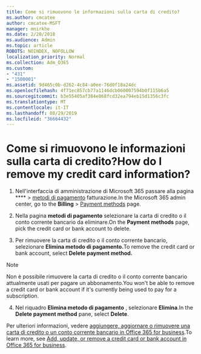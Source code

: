 ```yaml
---
title: Come si rimuovono le informazioni sulla carta di credito?
ms.author: cmcatee
author: cmcatee-MSFT
manager: mnirkhe
ms.date: 2/20/2018
ms.audience: Admin
ms.topic: article
ROBOTS: NOINDEX, NOFOLLOW
localization_priority: Normal
ms.collection: Adm_O365
ms.custom:
- "431"
- "1500001"
ms.assetid: 9d465c0b-d262-4c84-a0ee-76d0f18a24dc
ms.openlocfilehash: 4f71ec857cb77a1146dcb060007594b0f115b6a5
ms.sourcegitcommit: b3e55405af384e868fcd32ea794eb15d1356c3fc
ms.translationtype: MT
ms.contentlocale: it-IT
ms.lasthandoff: 08/29/2019
ms.locfileid: "36664432"
---
```

# <a name="how-do-i-remove-my-credit-card-information"></a><span data-ttu-id="b3f8e-102">Come si rimuovono le informazioni sulla carta di credito?</span><span class="sxs-lookup"><span data-stu-id="b3f8e-102">How do I remove my credit card information?</span></span>

1. <span data-ttu-id="b3f8e-103">Nell'interfaccia di amministrazione di Microsoft 365 passare alla pagina \*\*\*\* \> [metodi di pagamento](https://go.microsoft.com/fwlink/p/?linkid=2018806) fatturazione.</span><span class="sxs-lookup"><span data-stu-id="b3f8e-103">In the Microsoft 365 admin center, go to the **Billing** \> [Payment methods](https://go.microsoft.com/fwlink/p/?linkid=2018806) page.</span></span>

2. <span data-ttu-id="b3f8e-104">Nella pagina **metodi di pagamento** selezionare la carta di credito o il conto corrente bancario da eliminare.</span><span class="sxs-lookup"><span data-stu-id="b3f8e-104">On the **Payment methods** page, pick the credit card or bank account to delete.</span></span>

3. <span data-ttu-id="b3f8e-105">Per rimuovere la carta di credito o il conto corrente bancario, selezionare **Elimina metodo di pagamento.**</span><span class="sxs-lookup"><span data-stu-id="b3f8e-105">To remove the credit card or bank account, select **Delete payment method.**</span></span>

> [!NOTE]
> <span data-ttu-id="b3f8e-106">Non è possibile rimuovere la carta di credito o il conto corrente bancario attualmente usati per pagare un abbonamento.</span><span class="sxs-lookup"><span data-stu-id="b3f8e-106">You won't be able to remove a credit card or bank account if it's currently being used to pay for a subscription.</span></span>

4. <span data-ttu-id="b3f8e-107">Nel riquadro **Elimina metodo di pagamento** , selezionare **Elimina**.</span><span class="sxs-lookup"><span data-stu-id="b3f8e-107">In the **Delete payment method** pane, select **Delete**.</span></span>

<span data-ttu-id="b3f8e-108">Per ulteriori informazioni, vedere [aggiungere, aggiornare o rimuovere una carta di credito o un conto corrente bancario in Office 365 for business](https://docs.microsoft.com/office365/admin/subscriptions-and-billing/add-update-or-remove-credit-card-or-bank-account).</span><span class="sxs-lookup"><span data-stu-id="b3f8e-108">To learn more, see [Add, update, or remove a credit card or bank account in Office 365 for business](https://docs.microsoft.com/office365/admin/subscriptions-and-billing/add-update-or-remove-credit-card-or-bank-account).</span></span>